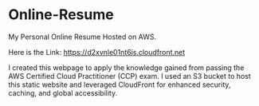 # Online-Resume
 My Personal Online Resume Hosted on AWS. 
 
 Here is the Link: https://d2xvnle01nt6is.cloudfront.net

I created this webpage to apply the knowledge gained from passing the AWS Certified Cloud Practitioner (CCP) exam. I used an S3 bucket to host this static website and leveraged CloudFront for enhanced security, caching, and global accessibility.
